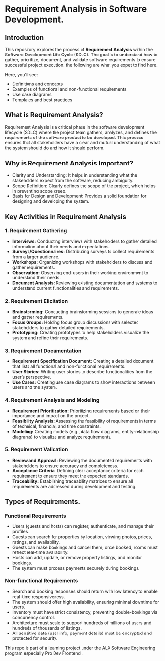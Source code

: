 # Requirement Analysis in Software Development.
## Introduction
This repository explores the process of **Requirement Analysis** within the Software Development Life Cycle (SDLC).
The goal is to understand how to gather, prioritize, document, and validate software requirements to ensure successful project execution. the following are what you expet to find here.

Here, you'll see:
- Definitions and concepts
- Examples of functional and non-functional requirements
- Use case diagrams
- Templates and best practices
## What is Requirement Analysis?
 Requirement Analysis is a critical phase in the software development lifecycle (SDLC) where the project team gathers, analyzes, and defines the requirements of the software product to be developed. This process ensures that all stakeholders have a clear and mutual understanding of what the system should do and how it should perform.
## Why is Requirement Analysis Important?

- Clarity and Understanding: It helps in understanding what the stakeholders expect from the software, reducing ambiguity.  
- Scope Definition: Clearly defines the scope of the project, which helps in preventing scope creep.  
- Basis for Design and Development: Provides a solid foundation for designing and developing the system.
## Key Activities in Requirement Analysis

### 1. Requirement Gathering 
- **Interviews:** Conducting interviews with stakeholders to gather detailed information about their needs and expectations.
- **Surveys/Questionnaires:** Distributing surveys to collect requirements from a larger audience.
- **Workshops:** Organizing workshops with stakeholders to discuss and gather requirements.
- **Observation:** Observing end-users in their working environment to understand their needs.
- **Document Analysis:** Reviewing existing documentation and systems to understand current functionalities and requirements.

### 2. Requirement Elicitation 
- **Brainstorming:** Conducting brainstorming sessions to generate ideas and gather requirements.
- **Focus Groups:** Holding focus group discussions with selected stakeholders to gather detailed requirements.
- **Prototyping:** Creating prototypes to help stakeholders visualize the system and refine their requirements.

### 3. Requirement Documentation 
- **Requirement Specification Document:** Creating a detailed document that lists all functional and non-functional requirements.
- **User Stories:** Writing user stories to describe functionalities from the user’s perspective.
- **Use Cases:** Creating use case diagrams to show interactions between users and the system.

### 4. Requirement Analysis and Modeling 
- **Requirement Prioritization:** Prioritizing requirements based on their importance and impact on the project.
- **Feasibility Analysis:** Assessing the feasibility of requirements in terms of technical, financial, and time constraints.
- **Modeling:** Creating models (e.g., data flow diagrams, entity-relationship diagrams) to visualize and analyze requirements.

### 5. Requirement Validation 
- **Review and Approval:** Reviewing the documented requirements with stakeholders to ensure accuracy and completeness.
- **Acceptance Criteria:** Defining clear acceptance criteria for each requirement to ensure they meet the expected standards.
- **Traceability:** Establishing traceability matrices to ensure all requirements are addressed during development and testing.
## Types of Requirements.

### Functional Requirements
- Users (guests and hosts) can register, authenticate, and manage their profiles.
- Guests can search for properties by location, viewing photos, prices, ratings, and availability.
- Guests can make bookings and cancel them; once booked, rooms must reflect real-time availability.
- Hosts can add, update, or remove property listings, and monitor bookings.
- The system must process payments securely during bookings.

### Non-functional Requirements
- Search and booking responses should return with low latency to enable real-time responsiveness.
- The system should offer high availability, ensuring minimal downtime for users.
- Inventory must have strict consistency, preventing double-bookings via concurrency control.
- Architecture must scale to support hundreds of millions of users and hundreds of thousands of listings.
- All sensitive data (user info, payment details) must be encrypted and protected for security.




This repo is part of a learning project under the ALX Software Engineering program especially Pro Dev Frontend .
